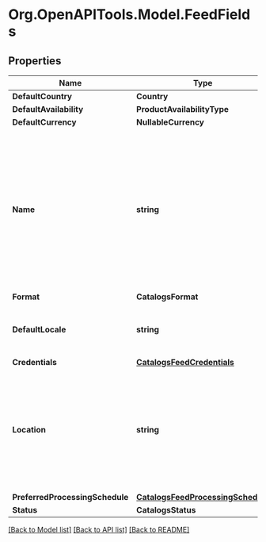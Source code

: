 
# Org.OpenAPITools.Model.FeedFields

## Properties

Name | Type | Description | Notes
------------ | ------------- | ------------- | -------------
**DefaultCountry** | **Country** |  | 
**DefaultAvailability** | **ProductAvailabilityType** |  | 
**DefaultCurrency** | **NullableCurrency** |  | 
**Name** | **string** | A human-friendly name associated to a given feed. This value is currently nullable due to historical reasons. It is expected to become non-nullable in the future. | 
**Format** | **CatalogsFormat** |  | 
**DefaultLocale** | **string** | The locale used within a feed for product descriptions. | 
**Credentials** | [**CatalogsFeedCredentials**](CatalogsFeedCredentials.md) |  | 
**Location** | **string** | The URL where a feed is available for download. This URL is what Pinterest will use to download a feed for processing. | 
**PreferredProcessingSchedule** | [**CatalogsFeedProcessingSchedule**](CatalogsFeedProcessingSchedule.md) |  | 
**Status** | **CatalogsStatus** |  | 

[[Back to Model list]](../README.md#documentation-for-models)
[[Back to API list]](../README.md#documentation-for-api-endpoints)
[[Back to README]](../README.md)

